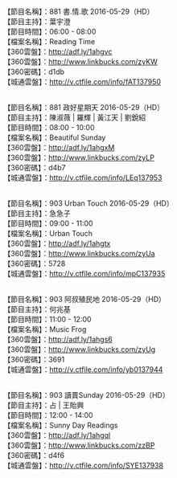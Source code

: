 <br>【節目名稱】：881 書.情.歌 2016-05-29（HD）
<br>【節目主持】：葉宇澄
<br>【節目時間】：06:00 - 08:00
<br>【檔案名稱】：Reading Time
<br>【360雲盤】：http://adf.ly/1ahgvc
<br>【360雲盤】：http://www.linkbucks.com/zyKW
<br>【360密碼】：d1db
<br>【城通雲盤】：http://v.ctfile.com/info/fAT137950

<br>【節目名稱】：881 政好星期天 2016-05-29（HD）
<br>【節目主持】：陳淑薇 | 羅輝 | 黃江天 | 劉銳紹
<br>【節目時間】：08:00 - 10:00
<br>【檔案名稱】：Beautiful Sunday
<br>【360雲盤】：http://adf.ly/1ahgxM
<br>【360雲盤】：http://www.linkbucks.com/zyLP
<br>【360密碼】：d4b7
<br>【城通雲盤】：http://v.ctfile.com/info/LEq137953

<br>【節目名稱】：903 Urban Touch 2016-05-29（HD）
<br>【節目主持】：急急子
<br>【節目時間】：09:00 - 11:00
<br>【檔案名稱】：Urban Touch
<br>【360雲盤】：http://adf.ly/1ahgtx
<br>【360雲盤】：http://www.linkbucks.com/zyUa
<br>【360密碼】：5728
<br>【城通雲盤】：http://v.ctfile.com/info/mpC137935

<br>【節目名稱】：903 阿叔殖民地 2016-05-29（HD）
<br>【節目主持】：何兆基
<br>【節目時間】：11:00 - 12:00
<br>【檔案名稱】：Music Frog
<br>【360雲盤】：http://adf.ly/1ahgs6
<br>【360雲盤】：http://www.linkbucks.com/zyUg
<br>【360密碼】：3691
<br>【城通雲盤】：http://v.ctfile.com/info/yb0137944

<br>【節目名稱】：903 讀賣Sunday 2016-05-29（HD）
<br>【節目主持】：占 | 王貽興
<br>【節目時間】：12:00 - 14:00
<br>【檔案名稱】：Sunny Day Readings
<br>【360雲盤】：http://adf.ly/1ahgql
<br>【360雲盤】：http://www.linkbucks.com/zzBP
<br>【360密碼】：d4f6
<br>【城通雲盤】：http://v.ctfile.com/info/SYE137938
